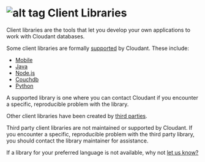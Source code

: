 # ![alt tag](images/libraries_icon.png) Client Libraries

Client libraries are the tools that let you develop your own applications to work with Cloudant databases.

Some client libraries are formally [supported](libraries.html#supported-client-libraries) by Cloudant.
These include:

-	[Mobile](libraries.html#mobile)
-	[Java](libraries.html#java)
-	[Node.js](libraries.html#node.js)
-	[Couchdb](libraries.html#couchdb)
-	[Python](libraries.html#python)

A supported library is one where you can contact Cloudant if you encounter a specific, reproducible problem with the library.

Other client libraries have been created by [third parties](libraries.html#third-party-client-libraries).

<aside class="warning">Third party client libraries are not maintained or supported by Cloudant.
If you encounter a specific, reproducible problem with the third party library,
you should contact the library maintainer for assistance.</aside> 

If a library for your preferred language is not available,
why not [let us know?](https://github.com/cloudant-labs/slate/issues)
